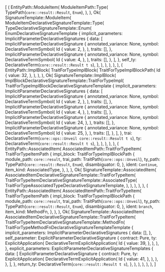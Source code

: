 [
    (
        EntityPath::ModuleItem(
            ModuleItemPath::Type(
                TypePath(`core::result::Result`, `Enum`),
            ),
        ),
        Ok(
            SignatureTemplate::ModuleItem(
                ModuleItemDeclarativeSignatureTemplate::Type(
                    TypeDeclarativeSignatureTemplate::Enum(
                        EnumDeclarativeSignatureTemplate {
                            implicit_parameters: ImplicitParameterDeclarativeSignatures {
                                data: [
                                    ImplicitParameterDeclarativeSignature {
                                        annotated_variance: None,
                                        symbol: DeclarativeTermSymbol(
                                            Id {
                                                value: 2,
                                            },
                                        ),
                                        traits: [],
                                    },
                                    ImplicitParameterDeclarativeSignature {
                                        annotated_variance: None,
                                        symbol: DeclarativeTermSymbol(
                                            Id {
                                                value: 4,
                                            },
                                        ),
                                        traits: [],
                                    },
                                ],
                            },
                            self_ty: DeclarativeTerm(`core::result::Result t s`),
                        },
                    ),
                ),
            ),
        ),
    ),
    (
        EntityPath::ImplBlock(
            TraitForTypeImplBlock(
                TraitForTypeImplBlockPath(
                    Id {
                        value: 32,
                    },
                ),
            ),
        ),
        Ok(
            SignatureTemplate::ImplBlock(
                ImplBlockDeclarativeSignatureTemplate::TraitForTypeImpl(
                    TraitForTypeImplBlockDeclarativeSignatureTemplate {
                        implicit_parameters: ImplicitParameterDeclarativeSignatures {
                            data: [
                                ImplicitParameterDeclarativeSignature {
                                    annotated_variance: None,
                                    symbol: DeclarativeTermSymbol(
                                        Id {
                                            value: 2,
                                        },
                                    ),
                                    traits: [],
                                },
                                ImplicitParameterDeclarativeSignature {
                                    annotated_variance: None,
                                    symbol: DeclarativeTermSymbol(
                                        Id {
                                            value: 4,
                                        },
                                    ),
                                    traits: [],
                                },
                                ImplicitParameterDeclarativeSignature {
                                    annotated_variance: None,
                                    symbol: DeclarativeTermSymbol(
                                        Id {
                                            value: 24,
                                        },
                                    ),
                                    traits: [],
                                },
                                ImplicitParameterDeclarativeSignature {
                                    annotated_variance: None,
                                    symbol: DeclarativeTermSymbol(
                                        Id {
                                            value: 25,
                                        },
                                    ),
                                    traits: [],
                                },
                            ],
                        },
                        trai: DeclarativeTerm(`core::ops::Unveil core::result::Result t s`),
                        ty: DeclarativeTerm(`core::result::Result t s`),
                    },
                ),
            ),
        ),
    ),
    (
        EntityPath::AssociatedItem(
            AssociatedItemPath::TraitForTypeItem(
                TraitForTypeItemPath {
                    impl_block: TraitForTypeImplBlockPath {
                        module_path: `core::result`,
                        trai_path: TraitPath(`core::ops::Unveil`),
                        ty_path: TypePath(`core::result::Result`, `Enum`),
                        disambiguator: 0,
                    },
                    ident: `Continue`,
                    item_kind: AssociatedType,
                },
            ),
        ),
        Ok(
            SignatureTemplate::AssociatedItem(
                AssociatedItemDeclarativeSignatureTemplate::TraitForTypeItem(
                    TraitForTypeItemDeclarativeSignatureTemplate::AssociatedType(
                        TraitForTypeAssociatedTypeDeclarativeSignatureTemplate,
                    ),
                ),
            ),
        ),
    ),
    (
        EntityPath::AssociatedItem(
            AssociatedItemPath::TraitForTypeItem(
                TraitForTypeItemPath {
                    impl_block: TraitForTypeImplBlockPath {
                        module_path: `core::result`,
                        trai_path: TraitPath(`core::ops::Unveil`),
                        ty_path: TypePath(`core::result::Result`, `Enum`),
                        disambiguator: 0,
                    },
                    ident: `branch`,
                    item_kind: MethodFn,
                },
            ),
        ),
        Ok(
            SignatureTemplate::AssociatedItem(
                AssociatedItemDeclarativeSignatureTemplate::TraitForTypeItem(
                    TraitForTypeItemDeclarativeSignatureTemplate::MethodFn(
                        TraitForTypeMethodFnDeclarativeSignatureTemplateTemplate {
                            implicit_parameters: ImplicitParameterDeclarativeSignatures {
                                data: [],
                            },
                            self_parameter: ExplicitParameterDeclarativeSignature {
                                contract: Pure,
                                ty: ExplicitApplication(
                                    DeclarativeTermExplicitApplication(
                                        Id {
                                            value: 39,
                                        },
                                    ),
                                ),
                            },
                            explicit_parameters: ExplicitParameterDeclarativeSignatureTemplates {
                                data: [
                                    ExplicitParameterDeclarativeSignature {
                                        contract: Pure,
                                        ty: ExplicitApplication(
                                            DeclarativeTermExplicitApplication(
                                                Id {
                                                    value: 41,
                                                },
                                            ),
                                        ),
                                    },
                                ],
                            },
                            return_ty: DeclarativeTerm(`core::result::Result t s`),
                        },
                    ),
                ),
            ),
        ),
    ),
]